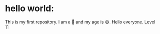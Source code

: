 # hello world:
This is my first repository.
I am a :man: and my age is :smile:.
Hello everyone.
Level 11
